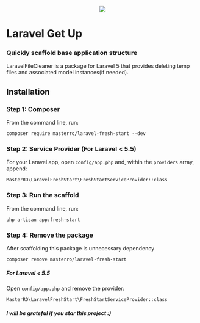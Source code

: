 <p align="center">
    <img src="https://laravel.com/assets/img/components/logo-laravel.svg">
</p>

# Laravel Get Up
### Quickly scaffold base application structure

LaravelFileCleaner is a package for Laravel 5 that provides deleting temp files and associated model instances(if needed).

## Installation

### Step 1: Composer

From the command line, run:

```
composer require masterro/laravel-fresh-start --dev
```

### Step 2: Service Provider (For Laravel < 5.5)

For your Laravel app, open `config/app.php` and, within the `providers` array, append:

```
MasterRO\LaravelFreshStart\FreshStartServiceProvider::class
```

### Step 3: Run the scaffold
From the command line, run:

```
php artisan app:fresh-start
```


### Step 4: Remove the package
After scaffolding this package is unnecessary dependency 

```
composer remove masterro/laravel-fresh-start
```

##### For Laravel < 5.5 
Open `config/app.php` and remove the provider:

```
MasterRO\LaravelFreshStart\FreshStartServiceProvider::class
```

#### _I will be grateful if you star this project :)_

